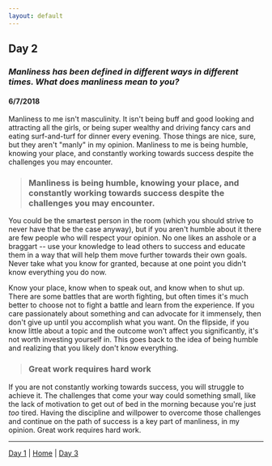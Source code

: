 ```yaml
---
layout: default
---
```


## Day 2
### *Manliness has been defined in different ways in different times. What does manliness mean to you?*
#### 6/7/2018

Manliness to me isn't masculinity. It isn't being buff and good looking and attracting all the girls, or being super wealthy and driving fancy cars and eating surf-and-turf for dinner every evening. Those things are nice, sure, but they aren't "manly" in my opinion. Manliness to me is being humble, knowing your place, and constantly working towards success despite the challenges you may encounter.

> ### Manliness is being humble, knowing your place, and constantly working towards success despite the challenges you may encounter.

You could be the smartest person in the room (which you should strive to never have that be the case anyway), but if you aren't humble about it there are few people who will respect your opinion. No one likes an asshole or a braggart -- use your knowledge to lead others to success and educate them in a way that will help them move further towards their own goals. Never take what you know for granted, because at one point you didn't know everything you do now.

Know your place, know when to speak out, and know when to shut up. There are some battles that are worth fighting, but often times it's much better to choose not to fight a battle and learn from the experience. If you care passionately about something and can advocate for it immensely, then don't give up until you accomplish what you want. On the flipside, if you know little about a topic and the outcome won't affect you significantly, it's not worth investing yourself in. This goes back to the idea of being humble and realizing that you likely don't know everything.

> ### Great work requires hard work

If you are not constantly working towards success, you will struggle to achieve it. The challenges that come your way could something small, like the lack of motivation to get out of bed in the morning because you're just *too* tired. Having the discipline and willpower to overcome those challenges and continue on the path of success is a key part of manliness, in my opinion. Great work requires hard work.

---
[Day 1](./day-1) | [Home](./) | [Day 3](./day-3)